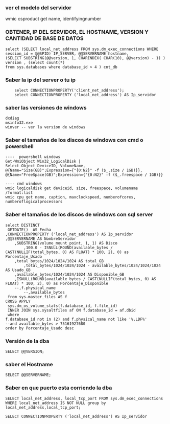 
### ver el modelo del servidor 
wmic csproduct get name, identifyingnumber

### OBTENER, IP DEL SERVIDOR, EL HOSTNAME, VERSION Y CANTIDAD DE BASE DE DATOS 
```
select (SELECT local_net_address FROM sys.dm_exec_connections WHERE session_id = @@SPID) IP_SERVER, @@SERVERNAME hostname,
(SELECT SUBSTRING(@@version, 1, CHARINDEX( CHAR(10), @@version) - 1) ) version , (select count(*)
from sys.databases where database_id > 4 ) cnt_db
```

### Saber la ip del server o tu ip
```
	select CONNECTIONPROPERTY('client_net_address');
	select CONNECTIONPROPERTY ('local_net_address') AS Ip_servidor
```


### saber las versiones de windows  
```
dxdiag
msinfo32.exe
winver -- ver la version de windows
```

### Saber el tamaños de los discos de windows  con cmd o powershell
```
----  powershell windows  
Get-WmiObject Win32_LogicalDisk |
Select-Object DeviceID, VolumeName,
@{Name="Size(GB)";Expression={"{0:N2}" -f ($_.size / 1GB)}},
@{Name="FreeSpace(GB)";Expression={"{0:N2}" -f ($_.freespace / 1GB)}}

---- cmd windows  
wmic logicaldisk get deviceid, size, freespace, volumename /format:list
wmic cpu get name, caption, maxclockspeed, numberofcores, numberoflogicalprocessors
```

### Saber el tamaños de los discos de windows  con sql server
```
select DISTINCT  
 GETDATE()  AS Fecha
,CONNECTIONPROPERTY ('local_net_address') AS Ip_servidor
,@@SERVERNAME AS NombreServidor
    ,SUBSTRING(volume_mount_point, 1, 1) AS Disco
        ,100.0 - ISNULL(ROUND(available_bytes / CAST(NULLIF(total_bytes, 0) AS FLOAT) * 100, 2), 0) as Porcentaje_Usado
    ,total_bytes/1024/1024/1024 AS total_GB
        ,total_bytes/1024/1024/1024 - available_bytes/1024/1024/1024 AS Usado_GB
    ,available_bytes/1024/1024/1024 AS Disponible_GB
    ,ISNULL(ROUND(available_bytes / CAST(NULLIF(total_bytes, 0) AS FLOAT) * 100, 2), 0) as Porcentaje_Disponible
    --,f.physical_name
        --,available_bytes 
 from sys.master_files AS f
CROSS APPLY
 sys.dm_os_volume_stats(f.database_id, f.file_id)
 INNER JOIN sys.sysaltfiles af ON f.database_id = af.dbid
 where
f.database_id not in (2) and f.physical_name not like '%.LDF%'
--and available_bytes > 75161927680
order by Porcentaje_Usado desc
```



### Versión de la dba
    SELECT @@VERSION;

### saber el Hostname
    SELECT @@SERVERNAME;


### Saber en que puerto esta corriendo la dba
    SELECT local_net_address, local_tcp_port FROM sys.dm_exec_connections
    WHERE local_net_address IS NOT NULL group by local_net_address,local_tcp_port;

    SELECT CONNECTIONPROPERTY ('local_net_address') AS Ip_servidor


